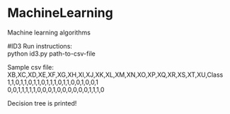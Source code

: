 # MachineLearning
Machine learning algorithms

#ID3
Run instructions: <br/>
python id3.py path-to-csv-file<br/>

Sample csv file: <br/>
XB,XC,XD,XE,XF,XG,XH,XI,XJ,XK,XL,XM,XN,XO,XP,XQ,XR,XS,XT,XU,Class <br/>
1,1,0,1,1,0,1,1,0,1,1,1,0,1,1,0,0,1,0,0,1 <br/>
0,0,1,1,1,1,1,0,0,0,1,0,0,0,0,0,0,1,1,1,0 <br/>

Decision tree is printed!
